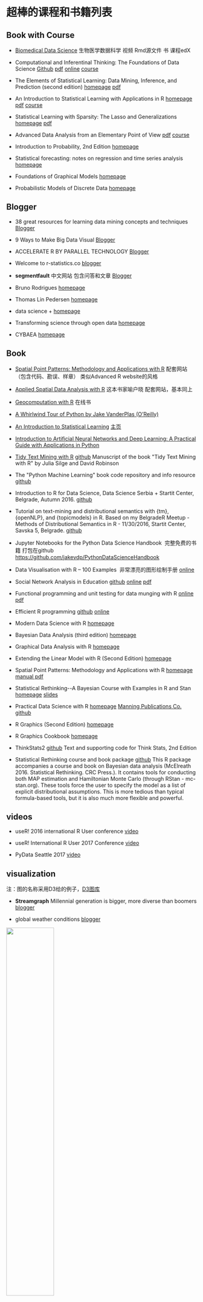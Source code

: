 # 超棒的课程和书籍列表

## Book with Course

- [Biomedical Data Science](http://genomicsclass.github.io/book/) 生物医学数据科学 视频 Rmd源文件 书 课程edX

- Computational and Inferentinal Thinking: The Foundations of Data Science
[Github](https://github.com/data-8/textbook)
[pdf](https://raw.githubusercontent.com/data-8/textbook/gh-pages/book.pdf)
[online](https://www.inferentialthinking.com/)
[course](http://data8.org/)

- The Elements of Statistical Learning: Data Mining, Inference, and Prediction (second edition)
[homepage](https://web.stanford.edu/~hastie/ElemStatLearn/)
[pdf](https://web.stanford.edu/~hastie/ElemStatLearn/printings/ESLII_print12.pdf)

- An Introduction to Statistical Learning with Applications in R
[homepage](http://www-bcf.usc.edu/~gareth/ISL/)
[pdf](http://www-bcf.usc.edu/~gareth/ISL/ISLR%20Seventh%20Printing.pdf)
[course](https://www.r-bloggers.com/in-depth-introduction-to-machine-learning-in-15-hours-of-expert-videos/)

- Statistical Learning with Sparsity: The Lasso and Generalizations
[homepage](http://web.stanford.edu/~hastie/StatLearnSparsity/)
[pdf](https://web.stanford.edu/~hastie/StatLearnSparsity_files/SLS.pdf)

- Advanced Data Analysis from an Elementary Point of View
[pdf](http://www.stat.cmu.edu/~cshalizi/ADAfaEPoV/ADAfaEPoV.pdf)
[course](http://www.stat.cmu.edu/~cshalizi/uADA/16/)

- Introduction to Probability, 2nd Edition
[homepage](http://athenasc.com/probbook.html)

- Statistical forecasting: notes on regression and time series analysis
[homepage](http://people.duke.edu/~rnau/411home.htm)

- Foundations of Graphical Models
[homepage](http://www.cs.columbia.edu/~blei/fogm/2015F/)

- Probabilistic Models of Discrete Data
[homepage](http://www.cs.columbia.edu/~blei/seminar/2016_discrete_data/index.html)



## Blogger

- 38 great resources for learning data mining concepts and techniques
[Blogger](https://www.import.io/post/38-great-resources-for-learning-data-mining-concepts-and-techniques/)

- 9 Ways to Make Big Data Visual
[Blogger](https://www.import.io/post/9-ways-make-big-data-visual/)

- ACCELERATE R BY PARALLEL TECHNOLOGY
[Blogger](http://www.parallelr.com/)

- Welcome to r-statistics.co
[blogger](http://r-statistics.co/)

- **segmentfault** 中文网站 包含问答和文章
[Blogger](https://segmentfault.com/t/r/blogs)

- Bruno Rodrigues
[homepage](http://www.brodrigues.co/)

- Thomas Lin Pedersen
[homepage](http://www.data-imaginist.com/)

- data science +
[homepage](https://datascienceplus.com/)

- Transforming science through open data
[homepage](https://ropensci.org/)

- CYBAEA
[homepage](http://www.cybaea.net/)

## Book

- [Spatial Point Patterns: Methodology and Applications with R](http://book.spatstat.org/) 配套网站（包含代码、勘误、样章） 类似Advanced R website的风格

- [Applied Spatial Data Analysis with R](http://www.asdar-book.org/) 这本书家喻户晓 配套网站，基本同上

- [Geocomputation with R](http://robinlovelace.net/geocompr/) 在线书

- [A Whirlwind Tour of Python by Jake VanderPlas (O’Reilly)](https://github.com/jakevdp/WhirlwindTourOfPython)

- [An Introduction to Statistical Learning](https://github.com/asadoughi/stat-learning) [主页](http://asadoughi.github.io/stat-learning)

- [Introduction to Artificial Neural Networks and Deep Learning: A Practical Guide with Applications in Python](https://github.com/rasbt/deep-learning-book)

- [Tidy Text Mining with R](http://tidytextmining.com/) [github](https://github.com/dgrtwo/tidy-text-mining)
Manuscript of the book "Tidy Text Mining with R" by Julia Silge and David Robinson

- The "Python Machine Learning" book code repository and info resource [github](https://github.com/rasbt/python-machine-learning-book)

- Introduction to R for Data Science, Data Science Serbia + Startit Center, Belgrade, Autumn 2016.
[github](https://github.com/GoranMilovanovic/Introduction-to-R-for-Data-Science)

- Tutorial on text-mining and distributional semantics with {tm}, {openNLP}, and {topicmodels} in R. Based on my BelgradeR Meetup - Methods of Distributional Semantics in R - 11/30/2016, Startit Center, Savska 5, Belgrade.
[github](https://github.com/GoranMilovanovic/Distributional-Semantics-in-R)

- Jupyter Notebooks for the Python Data Science Handbook  完整免费的书籍 打包在github <https://github.com/jakevdp/PythonDataScienceHandbook>

- Data Visualisation with R – 100 Examples  非常漂亮的图形绘制手册
[online](http://www.datavisualisation-r.com/)

- Social Network Analysis in Education
 [github](https://github.com/meefen/sna-ed)
 [online](https://bookdown.org/chen/snaEd/)
 [pdf](https://bookdown.org/chen/snaEd/snaEd.pdf)

- Functional programming and unit testing for data munging with R
[online](http://www.brodrigues.co/fput/)
[pdf](http://www.brodrigues.co/fput/fp_tdd_data.pdf)

- Efficient R programming
[github](https://github.com/csgillespie/efficientR)
[online](https://csgillespie.github.io/efficientR/)

- Modern Data Science with R
[homepage](https://mdsr-book.github.io/)

- Bayesian Data Analysis (third edition)
[homepage](http://www.stat.columbia.edu/~gelman/book/)

- Graphical Data Analysis with R
[homepage](http://www.gradaanwr.net/)

- Extending the Linear Model with R (Second Edition)
[homepage](http://people.bath.ac.uk/jjf23/ELM/)

- Spatial Point Patterns: Methodology and Applications with R 
[homepage](http://spatstat.org/)
[manual pdf](http://spatstat.org/resources/spatstatManual.pdf)

- Statistical Rethinking--A Bayesian Course with Examples in R and Stan
[homepage](http://xcelab.net/rm/statistical-rethinking/)
[slides](https://speakerdeck.com/rmcelreath)

- Practical Data Science with R
[homepage](http://www.win-vector.com/blog/practical-data-science-with-r/)
[Manning Publications Co.](https://www.manning.com/books/practical-data-science-with-r)
[github](https://github.com/WinVector/zmPDSwR)

- R Graphics (Second Edition)
[homepage](https://www.stat.auckland.ac.nz/~paul/RG2e/index.html)

-  R Graphics Cookbook
[homepage](http://www.cookbook-r.com/)

- ThinkStats2
 [github](https://github.com/AllenDowney/ThinkStats2) Text and supporting code for Think Stats, 2nd Edition
 
 - Statistical Rethinking course and book package
 [github](https://github.com/rmcelreath/rethinking) This R package accompanies a course and book on Bayesian data analysis (McElreath 2016. Statistical Rethinking. CRC Press.). It contains tools for conducting both MAP estimation and Hamiltonian Monte Carlo (through RStan - mc-stan.org). These tools force the user to specify the model as a list of explicit distributional assumptions. This is more tedious than typical formula-based tools, but it is also much more flexible and powerful.

## videos

- useR! 2016 international R User conference
[video](https://channel9.msdn.com/Events/useR-international-R-User-conference/useR2016)

- useR! International R User 2017 Conference
[video](https://channel9.msdn.com/Events/useR-international-R-User-conferences/useR-International-R-User-2017-Conference)

- PyData Seattle 2017
[video](https://channel9.msdn.com/Events/PyData/Seattle2017)

## visualization 

注：图的名称采用D3给的例子，[D3图库](https://github.com/d3/d3/wiki/Gallery)

- **Streamgraph** 
Millennial generation is bigger, more diverse than boomers
[blogger](http://money.cnn.com/interactive/economy/diversity-millennials-boomers/)

- global weather conditions
[blogger](https://earth.nullschool.net/)
<img src="http://memory.org/point.b/detail.two.png" width="50%" />

- **Sankey Diagrams**
An Interactive Visualization of NYC Street Trees
[blogger](https://www.cloudred.com/labprojects/nyctrees/#about)

- maptive 地图可视化
[Blogger](https://www.maptive.com/blog/)

- migration and forecast components of population change
[Blogger](https://gjabel.wordpress.com/)
<img src="https://gjabel.files.wordpress.com/2014/06/gjabelwc2014t3.png" width="50%" />

# 专家学者主页

## 中国人

- [李润泽](http://www.personal.psu.edu/ril4/)
<img src="http://www.personal.psu.edu/ril4/image/photo.JPG" width="25%" />

- [范剑青](http://orfe.princeton.edu/~jqfan/)

- [朱力行](http://www.math.hkbu.edu.hk/~lzhu/)
<img src="http://www.math.hkbu.edu.hk/~lzhu/images/lzhu.jpg" width="25%" height="25%" />

- [李航](http://www.hangli-hl.com/)

- [张伟平](http://staff.ustc.edu.cn/~zwp/)
<img src="http://staff.ustc.edu.cn/~zwp/zwp.jpg" width="25%" height="25%" />

- [李宏毅](http://speech.ee.ntu.edu.tw/~tlkagk/)
<img src="http://speech.ee.ntu.edu.tw/~tlkagk/lee.png" width="25%" height="25%" />

- [Xiaojin (Jerry) Zhu](http://pages.cs.wisc.edu/~jerryzhu/)
<img src="http://pages.cs.wisc.edu/~jerryzhu/jerryzhu.jpg" width="25%" height="25%" />

